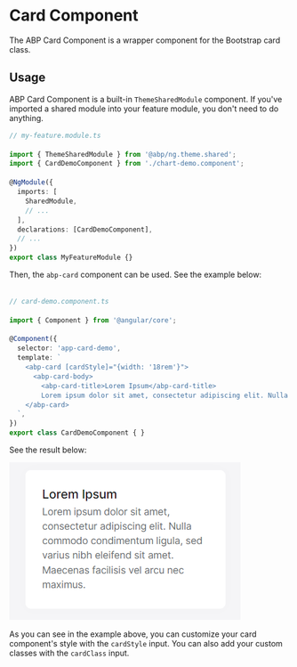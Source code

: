# Card Component

The ABP Card Component is a wrapper component for the Bootstrap card class.

## Usage

ABP Card Component is a built-in `ThemeSharedModule` component. If you've imported a shared module into your feature module, you don't need to do anything. 

```ts
// my-feature.module.ts

import { ThemeSharedModule } from '@abp/ng.theme.shared';
import { CardDemoComponent } from './chart-demo.component';

@NgModule({
  imports: [
    SharedModule,
    // ...
  ],
  declarations: [CardDemoComponent],
  // ...
})
export class MyFeatureModule {}

```

Then, the `abp-card` component can be used. See the example below:
```ts

// card-demo.component.ts

import { Component } from '@angular/core';

@Component({
  selector: 'app-card-demo',
  template: ` 
    <abp-card [cardStyle]="{width: '18rem'}">
      <abp-card-body>
        <abp-card-title>Lorem Ipsum</abp-card-title>
        Lorem ipsum dolor sit amet, consectetur adipiscing elit. Nulla commodo condimentum ligula, sed varius nibh eleifend sit amet. Maecenas facilisis vel arcu nec maximus.</abp-card-body>
    </abp-card> 
  `,
})
export class CardDemoComponent { }
```

See the result below:

![abp-card-component](./images/abp-card-component.png)

As you can see in the example above, you can customize your card component's style with the `cardStyle` input. You can also add your custom classes with the `cardClass` input.

